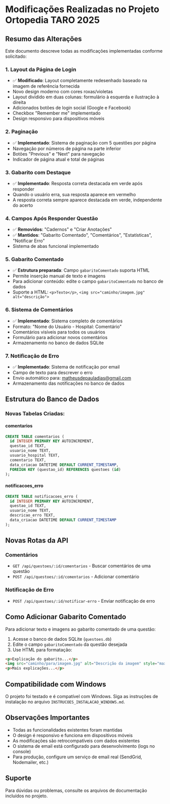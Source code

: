 # Modificações Realizadas no Projeto Ortopedia TARO 2025

## Resumo das Alterações

Este documento descreve todas as modificações implementadas conforme solicitado:

### 1. Layout da Página de Login
- ✅ **Modificado**: Layout completamente redesenhado baseado na imagem de referência fornecida
- Novo design moderno com cores roxas/violetas
- Layout dividido em duas colunas: formulário à esquerda e ilustração à direita
- Adicionados botões de login social (Google e Facebook)
- Checkbox "Remember me" implementado
- Design responsivo para dispositivos móveis

### 2. Paginação
- ✅ **Implementado**: Sistema de paginação com 5 questões por página
- Navegação por números de página na parte inferior
- Botões "Previous" e "Next" para navegação
- Indicador de página atual e total de páginas

### 3. Gabarito com Destaque
- ✅ **Implementado**: Resposta correta destacada em verde após responder
- Quando o usuário erra, sua resposta aparece em vermelho
- A resposta correta sempre aparece destacada em verde, independente do acerto

### 4. Campos Após Responder Questão
- ✅ **Removidos**: "Cadernos" e "Criar Anotações"
- ✅ **Mantidos**: "Gabarito Comentado", "Comentários", "Estatísticas", "Notificar Erro"
- Sistema de abas funcional implementado

### 5. Gabarito Comentado
- ✅ **Estrutura preparada**: Campo `gabaritoComentado` suporta HTML
- Permite inserção manual de texto e imagens
- Para adicionar conteúdo: edite o campo `gabaritoComentado` no banco de dados
- Suporte a HTML: `<p>Texto</p>`, `<img src="caminho/imagem.jpg" alt="descrição">`

### 6. Sistema de Comentários
- ✅ **Implementado**: Sistema completo de comentários
- Formato: "Nome do Usuário - Hospital: Comentário"
- Comentários visíveis para todos os usuários
- Formulário para adicionar novos comentários
- Armazenamento no banco de dados SQLite

### 7. Notificação de Erro
- ✅ **Implementado**: Sistema de notificação por email
- Campo de texto para descrever o erro
- Envio automático para: matheusdepauladias@gmail.com
- Armazenamento das notificações no banco de dados

## Estrutura do Banco de Dados

### Novas Tabelas Criadas:

#### comentarios
```sql
CREATE TABLE comentarios (
  id INTEGER PRIMARY KEY AUTOINCREMENT,
  questao_id TEXT,
  usuario_nome TEXT,
  usuario_hospital TEXT,
  comentario TEXT,
  data_criacao DATETIME DEFAULT CURRENT_TIMESTAMP,
  FOREIGN KEY (questao_id) REFERENCES questoes (id)
);
```

#### notificacoes_erro
```sql
CREATE TABLE notificacoes_erro (
  id INTEGER PRIMARY KEY AUTOINCREMENT,
  questao_id TEXT,
  usuario_nome TEXT,
  descricao_erro TEXT,
  data_criacao DATETIME DEFAULT CURRENT_TIMESTAMP
);
```

## Novas Rotas da API

### Comentários
- `GET /api/questoes/:id/comentarios` - Buscar comentários de uma questão
- `POST /api/questoes/:id/comentarios` - Adicionar comentário

### Notificação de Erro
- `POST /api/questoes/:id/notificar-erro` - Enviar notificação de erro

## Como Adicionar Gabarito Comentado

Para adicionar texto e imagens ao gabarito comentado de uma questão:

1. Acesse o banco de dados SQLite (`questoes.db`)
2. Edite o campo `gabaritoComentado` da questão desejada
3. Use HTML para formatação:

```html
<p>Explicação do gabarito...</p>
<img src="caminho/para/imagem.jpg" alt="Descrição da imagem" style="max-width: 100%; height: auto;">
<p>Mais explicações...</p>
```

## Compatibilidade com Windows

O projeto foi testado e é compatível com Windows. Siga as instruções de instalação no arquivo `INSTRUCOES_INSTALACAO_WINDOWS.md`.

## Observações Importantes

- Todas as funcionalidades existentes foram mantidas
- O design é responsivo e funciona em dispositivos móveis
- As modificações são retrocompatíveis com dados existentes
- O sistema de email está configurado para desenvolvimento (logs no console)
- Para produção, configure um serviço de email real (SendGrid, Nodemailer, etc.)

## Suporte

Para dúvidas ou problemas, consulte os arquivos de documentação incluídos no projeto.

